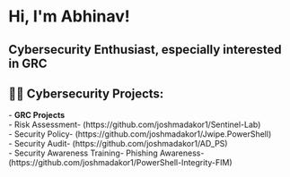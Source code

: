 <h1>Hi, I'm Abhinav! <h2>Cybersecurity Enthusiast, especially interested in GRC </h2>  </h1>

<h2>👨‍💻 Cybersecurity Projects:</h2>
- <b>GRC Projects</b><br>
  - Risk Assessment- (https://github.com/joshmadakor1/Sentinel-Lab)<br>
  - Security Policy- (https://github.com/joshmadakor1/Jwipe.PowerShell)<br>
  - Security Audit- (https://github.com/joshmadakor1/AD_PS)<br>
  - Security Awareness Training- Phishing Awareness- (https://github.com/joshmadakor1/PowerShell-Integrity-FIM)



